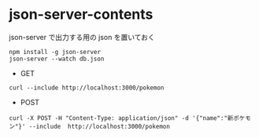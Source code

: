 # json-server-contents

json-server で出力する用の json を置いておく

`npm install -g json-server`  
`json-server --watch db.json`


- GET

```
curl --include http://localhost:3000/pokemon
```

- POST

```
curl -X POST -H "Content-Type: application/json" -d '{"name":"新ポケモン"}' --include  http://localhost:3000/pokemon
```
